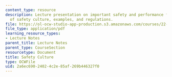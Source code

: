 ```yaml
---
content_type: resource
description: Lecture presentation on important safety and performance factors, definition
  of safety culture, examples, and regulations.
file: https://ol-ocw-studio-app-production.s3.amazonaws.com/courses/22-091-nuclear-reactor-safety-spring-2008/2a6ec69024024c2e85af269b446327f0_MIT22_091S08_lec22.pdf
file_type: application/pdf
learning_resource_types:
- Lecture Notes
parent_title: Lecture Notes
parent_type: CourseSection
resourcetype: Document
title: Safety Culture
type: OCWFile
uid: 2a6ec690-2402-4c2e-85af-269b446327f0
---
```

